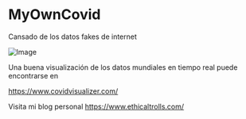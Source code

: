 # MyOwnCovid
Cansado de los datos fakes de internet

![Image](https://1.bp.blogspot.com/-QGVgwUgwdbs/XofShRXRwZI/AAAAAAAAT6c/U4iwTfpr1j0k3VtQFacEKJu99U50vNHPQCLcBGAsYHQ/s640/CasosTotales.png)

Una buena visualización de los datos mundiales en tiempo real puede encontrarse en

https://www.covidvisualizer.com/

Visita mi blog personal https://www.ethicaltrolls.com/

